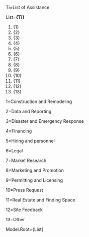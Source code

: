 
Ti=List of Assistance

List=<b>{Ti}</b><ol><li>{1}<li>{2}<li>{3}<li>{4}<li>{5}<li>{6}<li>{7}<li>{8}<li>{9}<li>{10}<li>{11}<li>{12}<li>{13}</ol>


1=Construction and Remodeling

2=Data and Reporting

3=Disaster and Emergency Response

4=Financing

5=Hiring and personnel

6=Legal

7=Market Research

8=Marketing and Promotion

9=Permitting and Licensing

10=Press Request

11=Real Estate and Finding Space

12=Site Feedback

13=Other

Model.Root={List}
